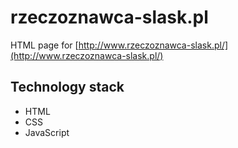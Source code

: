 # rzeczoznawca-slask.pl
HTML page for [http://www.rzeczoznawca-slask.pl/](http://www.rzeczoznawca-slask.pl/)

## Technology stack

- HTML
- CSS
- JavaScript
